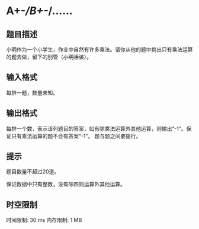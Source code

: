 # A+-*/B+-*/......

## 题目描述

小明作为一个小学生，作业中自然有许多乘法。请你从他的题中挑出只有乘法运算的题去做，留下的别管（~~小明活该~~）。

## 输入格式

每排一题，数量未知。

## 输出格式

每排一个数，表示该列题目的答案，如有除乘法运算外其他运算，则输出“-1”。保证只有乘法运算的题不会有答案“-1”。
题与题之间要提行。

## 提示

题目数量不超过20道。

保证数据中只有整数，没有除四则运算外其他运算。

## 时空限制

时间限制: 30 ms
内存限制: 1 MB
